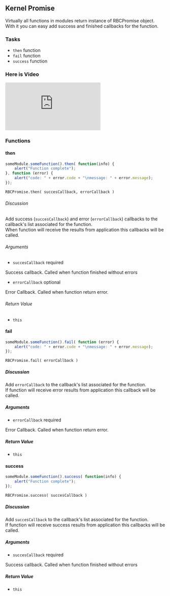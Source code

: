 ## Kernel Promise

Virtually all functions in modules return instance of RBCPromise object.  
With it you can easy add success and finished callbacks for the function.

### Tasks

  * `then` function
  * `fail` function
  * `success` function

### Here is Video
<iframe src="https://www.youtube.com/embed/PhAZn_eW9KQ" frameborder="0" allowfullscreen></iframe>

### Functions

#### then

```javascript
someModule.someFunction().then( function(info) {  
    alert("Function complete");  
}, function (error) {  
    alert("code: " + error.code + "\nmessage: " + error.message);  
});
```

`RBCPromise.then( succesCallback, errorCallback )`

###### Discussion

Add success (`succesCallback`) and error (`errorCallback`) callbacks to the
callback's list associated for the function.  
When function will receive the results from application this callbacks will be
called.

###### Arguments

  * `succesCallback`  required

Success callback. Called when function finished without errors

  * `errorCallback` optional

Error Callback. Called when function return error.

###### Return Value

  * `this`

#### fail

```javascript
someModule.someFunction().fail( function (error) {  
    alert("code: " + error.code + "\nmessage: " + error.message);  
});
```

`RBCPromise.fail( errorCallback )`

##### Discussion

Add `errorCallback` to the callback's list associated for the function.  
If function will receive error results from application this callback will be
called.

##### Arguments

  * `errorCallback` required

Error Callback. Called when function return error.

##### Return Value

  * `this`

#### success

```javascript
someModule.someFunction().success( function(info) {  
    alert("Function complete");  
});
```

`RBCPromise.success( succesCallback )`

##### Discussion

Add `succesCallback` to the callback's list associated for the function.  
If function will receive success results from application this callbacks will
be called.

##### Arguments

  * `succesCallback` required

Success callback. Called when function finished without errors

##### Return Value

  * `this`